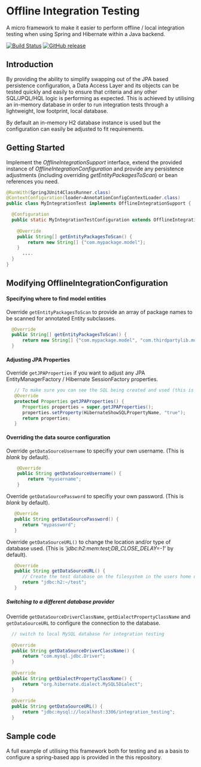 # Offline Integration Testing
A micro framework to make it easier to perform offline / local integration testing when using Spring and Hibernate within a Java backend.

[![Build Status](https://travis-ci.org/KarlNosworthy/offline-integration-testing.svg?branch=master)](https://travis-ci.org/KarlNosworthy/offline-integration)
[![GitHub release](https://img.shields.io/github/release/KarlNosworthy/offline-integration.svg)]()

## Introduction
By providing the ability to simplify swapping out of the JPA based persistence configuration, a Data Access Layer and its objects can be tested quickly and easily to ensure that criteria and any other SQL/JPQL/HQL logic is performing as expected.
This is achieved by utilising an in-memory database in order to run integration tests through a lightweight, low footprint, local database.

By default an in-memory H2 database instance is used but the configuration can easily be adjusted to fit requirements.


## Getting Started

Implement the _OfflineIntegrationSupport_ interface, extend the provided instance of _OfflineIntegrationConfiguration_ and provide any persistence adjustments (including overriding _getEntityPackagesToScan_) or bean references you need.

```java
@RunWith(SpringJUnit4ClassRunner.class)
@ContextConfiguration(loader=AnnotationConfigContextLoader.class)
public class MyIntegrationTest implements OfflineIntegrationSupport {

  @Configuration
  public static MyIntegrationTestConfiguration extends OfflineIntegrationConfiguration {
  
    @Override
    public String[] getEntityPackagesToScan() {
        return new String[] {"com.mypackage.model"};
    }
      ....
  }
}
```

## Modifying OfflineIntegrationConfiguration

#### Specifying where to find model entities
Override `getEntityPackagesToScan` to provide an array of package names to be scanned for annotated Entity subclasses.

```java
  @Override
  public String[] getEntityPackagesToScan() {
      return new String[] {"com.mypackage.model", "com.thirdpartylib.models"};
  }  
```

#### Adjusting JPA Properties
Override `getJPAProperties` if you want to adjust any JPA EntityManagerFactory / Hibernate SessionFactory properties.

```java
   // To make sure you can see the SQL being created and used (this is off by default).
   @Override
   protected Properties getJPAProperties() {
      Properties properties = super.getJPAProperties();
      properties.setProperty(HibernateShowSQLPropertyName, "true");
      return properties;
   }
```

#### Overriding the data source configuration

Override `getDataSourceUsername` to specifiy your own username. (This is *blank* by default).

```java
    @Override
    public String getDataSourceUsername() {
        return "myusername";
    }
```

Override `getDataSourcePassword` to specifiy your own password. (This is *blank* by default).

```java
   @Override
   public String getDataSourcePassword() {
      return "mypassword";
   }
```

Override `getDataSourceURL()` to change the location and/or type of database used. (This is _'jdbc:h2:mem:test;DB_CLOSE_DELAY=-1'_ by default).

```java
   @Override
   public String getDataSourceURL() {
      // Create the test database on the filesystem in the users home directory
      return "jdbc:h2:~/test";
   }
```

##### Switching to a different database provider

Override `getDataSourceDriverClassName`, `getDialectPropertyClassName` and `getDataSourceURL` to configure the connection to the database.

```java
  // switch to local MySQL database for integration testing
  
  @Override
  public String getDataSourceDriverClassName() {
      return "com.mysql.jdbc.Driver";
  }
  
  @Override
  public String getDialectPropertyClassName() {
      return "org.hibernate.dialect.MySQL5Dialect";
  }
  
  @Override
  public String getDataSourceURL() {
      return "jdbc:mysql://localhost:3306/integration_testing";
  }
```

## Sample code

A full example of utilising this framework both for testing and as a basis to configure a spring-based app is provided in the this repository.

